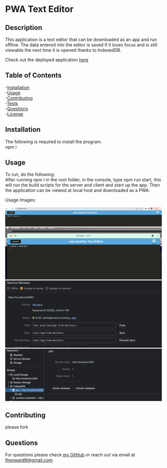 # PWA Text Editor
## Description

This application is a text editor that can be downloaded as an app and run offline. The data entered into the editor is saved if it loses focus and is still viewable the next time it is opened thanks to IndexedDB.

Check out the deployed application [here](https://tw-text-editor.herokuapp.com/)

## Table of Contents

-[Installation](#installation)  
-[Usage](#usage)  
-[Contributing](#contributing)  
-[Tests](#tests)  
-[Questions](#questions)  
-[License](#license)  

## Installation

The following is required to install the program.  
npm i

## Usage
To run, do the following:   
After running npm i in the root folder, in the console, type npm run start, this will run the build scripts for the server and client and start up the app. Then the application can be viewed at local host and downloaded as a PWA.

Usage Images:

![application in browser](/READMEImages/Browser.png)  
![downloaded application](/READMEImages/LocalApplication.png)  
![service worker](/READMEImages/SW.png)  
![IndexDB Running](/READMEImages/IDB.png)  

## Contributing

please fork

## Questions

For questions please check [my GitHub](https://github.com/Tward9)
or reach out via email at <theoward9@gmail.com>
